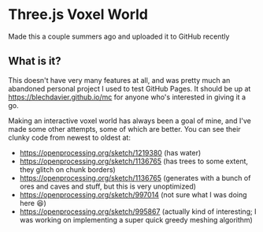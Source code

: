 # Three.js Voxel World

Made this a couple summers ago and uploaded it to GitHub recently

## What is it?
This doesn't have very many features at all, and was pretty much an abandoned personal project I used to test GitHub Pages. It should be up at https://blechdavier.github.io/mc for anyone who's interested in giving it a go.

Making an interactive voxel world has always been a goal of mine, and I've made some other attempts, some of which are better.
You can see their clunky code from newest to oldest at:
- https://openprocessing.org/sketch/1219380 (has water)
- https://openprocessing.org/sketch/1136765 (has trees to some extent, they glitch on chunk borders)
- https://openprocessing.org/sketch/1136765 (generates with a bunch of ores and caves and stuff, but this is very unoptimized)
- https://openprocessing.org/sketch/997014 (not sure what I was doing here 😆)
- https://openprocessing.org/sketch/995867 (actually kind of interesting; I was working on implementing a super quick greedy meshing algorithm)
